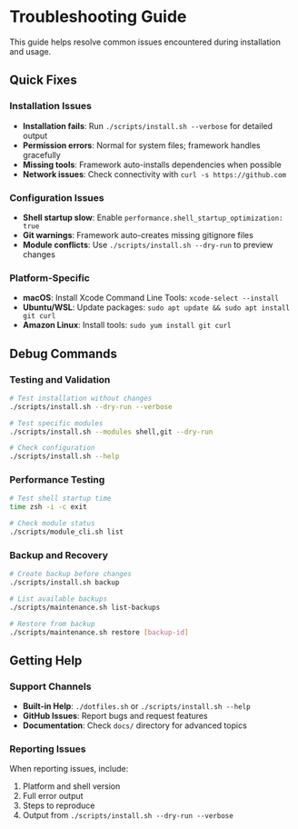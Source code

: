 # Troubleshooting Guide

This guide helps resolve common issues encountered during installation and usage.

## Quick Fixes

### Installation Issues
- **Installation fails**: Run `./scripts/install.sh --verbose` for detailed output
- **Permission errors**: Normal for system files; framework handles gracefully  
- **Missing tools**: Framework auto-installs dependencies when possible
- **Network issues**: Check connectivity with `curl -s https://github.com`

### Configuration Issues
- **Shell startup slow**: Enable `performance.shell_startup_optimization: true`
- **Git warnings**: Framework auto-creates missing gitignore files
- **Module conflicts**: Use `./scripts/install.sh --dry-run` to preview changes

### Platform-Specific
- **macOS**: Install Xcode Command Line Tools: `xcode-select --install`
- **Ubuntu/WSL**: Update packages: `sudo apt update && sudo apt install git curl`
- **Amazon Linux**: Install tools: `sudo yum install git curl`

## Debug Commands

### Testing and Validation
```bash
# Test installation without changes
./scripts/install.sh --dry-run --verbose

# Test specific modules
./scripts/install.sh --modules shell,git --dry-run

# Check configuration
./scripts/install.sh --help
```

### Performance Testing
```bash
# Test shell startup time
time zsh -i -c exit

# Check module status
./scripts/module_cli.sh list
```

### Backup and Recovery
```bash
# Create backup before changes
./scripts/install.sh backup

# List available backups
./scripts/maintenance.sh list-backups

# Restore from backup
./scripts/maintenance.sh restore [backup-id]
```

## Getting Help

### Support Channels
- **Built-in Help**: `./dotfiles.sh` or `./scripts/install.sh --help`
- **GitHub Issues**: Report bugs and request features
- **Documentation**: Check `docs/` directory for advanced topics

### Reporting Issues
When reporting issues, include:
1. Platform and shell version
2. Full error output
3. Steps to reproduce
4. Output from `./scripts/install.sh --dry-run --verbose`